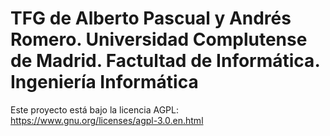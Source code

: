 # TFG de Alberto Pascual y Andrés Romero. Universidad Complutense de Madrid. Factultad de Informática. Ingeniería Informática

Este proyecto está bajo la licencia AGPL: https://www.gnu.org/licenses/agpl-3.0.en.html
